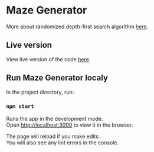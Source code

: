 # Maze Generator

More about randomized depth-first search algorithm [here](https://en.wikipedia.org/wiki/Maze_generation_algorithm#Randomized_depth-first_search).

## Live version

View live version of the code [here](https://mzivanovic89.github.io/maze-generator).

## Run Maze Generator localy

In the project directory, run:

### `npm start`

Runs the app in the development mode.\
Open [http://localhost:3000](http://localhost:3000) to view it in the browser.

The page will reload if you make edits.\
You will also see any lint errors in the console.
